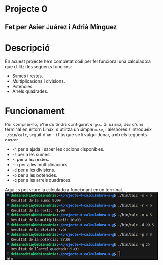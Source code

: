 # Projecte 0
## Fet per Asier Juárez i Adrià Mínguez

# Descripció
En aquest projecte hem completat codi per fer funcional una calculadora que utilitzi les següents funcions:
- Sumes i restes.
- Multiplicacions i divisions.
- Potències.
- Arrels quadrades.

# Funcionament

Per compilar-ho, s'ha de tindre configurat el ```gcc```. Si és així, des d'una terminal en entorn Linux, s'utilitza un simple ```make```, i aleshores s'introdueix ```./bin/calc```, seguit d'un - i l'ús que se li vulgui donar, amb els següents casos:
- -h per a ajuda i saber les opcions disponibles.
- -s per a les sumes.
- -r per a les restes.
- -m per a les multiplicacions.
- -d per a les divisions.
- -p per a les potències.
- -q per a les arrels quadrades.

Aquí es pot veure la calculadora funcionant en un terminal.
![Captura de pantalla del terminal amb la calculadora funcionant.](<imatge_calculadora.png>)